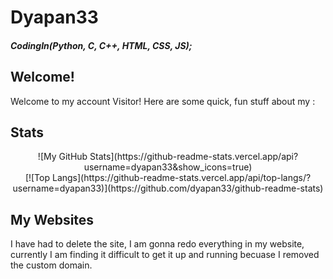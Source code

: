# Dyapan33
##### CodingIn(Python, C, C++, HTML, CSS, JS);
<h2>Welcome!</h2>
<p>Welcome to my account Visitor! Here are some quick, fun stuff about my :</p>

## Stats
<div align="center"> 
    ![My GitHub Stats](https://github-readme-stats.vercel.app/api?username=dyapan33&show_icons=true)
    </br>
    [![Top Langs](https://github-readme-stats.vercel.app/api/top-langs/?username=dyapan33)](https://github.com/dyapan33/github-readme-stats)
</div>

## My Websites
I have had to delete the site, I am gonna redo everything in my website, currently I am finding it difficult to get it up and running becuase I removed the custom domain.



